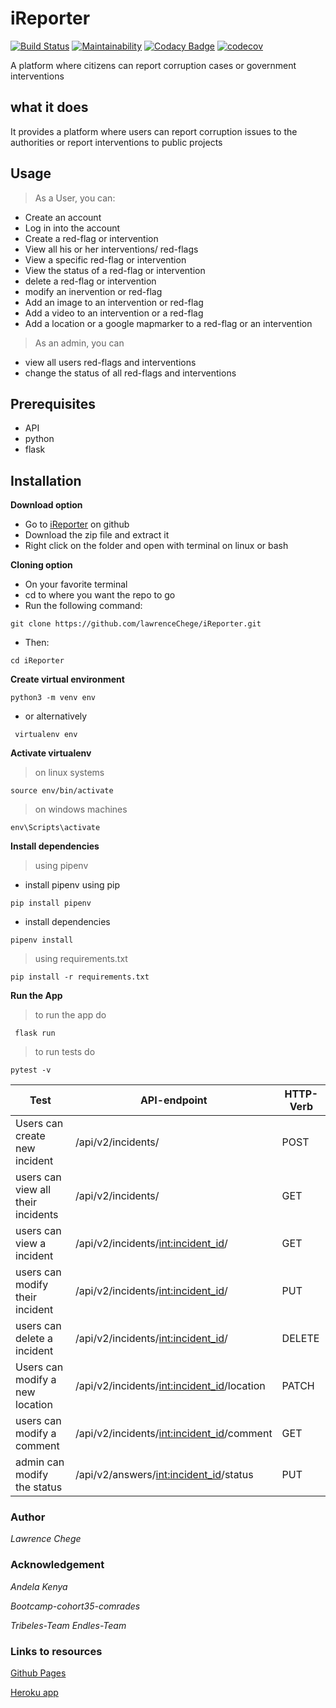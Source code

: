 # iReporter
[![Build Status](https://travis-ci.org/lawrenceChege/iReporter.svg?branch=develop)](https://travis-ci.org/lawrenceChege/iReporter)
[![Maintainability](https://api.codeclimate.com/v1/badges/b99e2ea3d09bbd651354/maintainability)](https://codeclimate.com/github/lawrenceChege/iReporter/maintainability)
[![Codacy Badge](https://api.codacy.com/project/badge/Grade/d0bcde400dc8421aa972e9954b90bb11)](https://app.codacy.com/app/lawrenceChege/iReporter?utm_source=github.com&utm_medium=referral&utm_content=lawrenceChege/iReporter&utm_campaign=Badge_Grade_Dashboard)
[![codecov](https://codecov.io/gh/lawrenceChege/iReporter/branch/challenge-3/graph/badge.svg)](https://codecov.io/gh/lawrenceChege/iReporter)

A platform where citizens can report corruption cases or government interventions

## what it does

It provides a platform where users can report corruption issues to the authorities or report interventions to public projects

## Usage

> As a User, you can:

  * Create an account
  * Log in into the account
  * Create a red-flag or intervention
  * View all his or her interventions/ red-flags
  * View a specific red-flag or intervention
  * View the status of a red-flag or intervention
  * delete a red-flag or intervention
  * modify an inervention or red-flag
  * Add an image to an intervention or red-flag
  * Add a video to an intervention or a red-flag
  * Add a location or a google mapmarker to a red-flag or an intervention

> As an admin, you can

  * view all users red-flags and interventions
  * change the status of all red-flags and interventions

## Prerequisites

  * API
  * python
  * flask

## Installation

**Download option**

  * Go to [iReporter](https://github.com/lawrenceChege/iReporter) on github
  * Download the zip file and extract it
  * Right click on the folder and open with terminal on linux or bash

**Cloning option**

  * On your favorite terminal
  * cd to where you want the repo to go
  * Run the following command:

```git clone https://github.com/lawrenceChege/iReporter.git```

  * Then:

`cd iReporter`

**Create virtual environment**

``` python3 -m venv env  ```

  * or alternatively

` virtualenv env`

**Activate virtualenv**
> on linux systems

` source env/bin/activate `
> on windows machines

` env\Scripts\activate `

**Install dependencies**
> using pipenv 
* install pipenv using pip

` pip install pipenv `

* install dependencies

` pipenv install `

> using requirements.txt

` pip install -r requirements.txt `

**Run the App**
> to run the app do 

` flask run`
> to run tests do 

`pytest -v `

| Test | API-endpoint |HTTP-Verb |
| -----| -------------|----------|
| Users can create new incident      |/api/v2/incidents/                            | POST     |
| users can view all their incidents | /api/v2/incidents/                           | GET      |
| users can view a incident          | /api/v2/incidents/<int:incident_id>/         | GET      |
| users can modify their incident    | /api/v2/incidents/<int:incident_id>/         | PUT      |
| users can delete a incident        | /api/v2/incidents/<int:incident_id>/         | DELETE   |
| Users can modify a new location    |/api/v2/incidents/<int:incident_id>/location  | PATCH    |
| users can modify a comment         | /api/v2/incidents/<int:incident_id>/comment  | GET      |
| admin can modify the status        | /api/v2/answers/<int:incident_id>/status     | PUT      |

### Author

*Lawrence Chege*

### Acknowledgement

*Andela Kenya*

*Bootcamp-cohort35-comrades*

*Tribeles-Team*
*Endles-Team*

### Links to resources

[Github Pages](https://lawrencechege.github.io/iReporter/)

[Heroku app](https://ireporti.herokuapp.com/)
